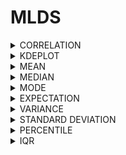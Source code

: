 # MLDS

<details>
<summary style="max-width:150px;">CORRELATION</summary>
<p style=" background-color: #34a1eb; color:#141414">Correlation is a statistic that measures the degree to which two variables move in relation to each other</p>
</details>

<details>
<summary style="max-width:150px">KDEPLOT</summary>
<p style="background-color: #34a1eb; color:#141414">A kernel density estimate (KDE) plot is a method for visualizing the distribution of observations in a dataset, analagous to a histogram. KDE represents the data using a continuous probability density curve in one or more dimensions.</p>
</details>

<details>
<summary style="max-width:150px">MEAN</summary>
<p style="background-color: #34a1eb; color:#141414">In mathematics and statistics, the arithmetic mean, or simply the mean or the average, is the sum of a collection of numbers divided by the count of numbers in the collection</p>
</details>

<details>
<summary style="max-width:150px">MEDIAN</summary>
<p style="background-color: #34a1eb; color:#141414">In statistics and probability theory, the median is the value separating the higher half from the lower half of a data sample, a population, or a probability distribution</p>
</details>

<details>
<summary style="max-width:150px">MODE</summary>
<p style="background-color: #34a1eb; color:#141414">The mode is the value that appears most often in a set of data values</p>
</details>

<details>
<summary style="max-width:150px">EXPECTATION</summary>
<p style="background-color: #34a1eb; color:#141414">It is the summation or integration of a possible values from a random variable.  It is also known as the product of the probability of an event occurring, denoted P(x), and the value corresponding with the actual observed occurrence of the event.</p>
</details>

<details>
<summary style="max-width:150px">VARIANCE</summary>
<p style="background-color: #34a1eb; color:#141414">It measures how far a set of numbers is spread out from their average value.</p>
</details>

<details>
<summary style="max-width:250px">STANDARD DEVIATION</summary>
<p style="background-color: #34a1eb; color:#141414">In statistics, the standard deviation is a measure of the amount of variation or dispersion of a set of values. A low standard deviation indicates that the values tend to be close to the mean (also called the expected value) of the set, while a high standard deviation indicates that the values are spread out over a wider range.</p>
</details>

<details>
<summary style="max-width:150px">PERCENTILE</summary>
<p style="background-color: #34a1eb; color:#141414">A percentile is a term used in statistics to express how a score compares to other scores in the same set. While there is technically no standard definition of percentile, it's typically communicated as the percentage of values that fall below a particular value in a set of data scores.</p>
</details>

<details>
<summary style="max-width:150px">IQR</summary>
<p style="background-color: #34a1eb; color:#141414">The IQR describes the middle 50% of values when ordered from lowest to highest. To find the interquartile range (IQR), ​first find the median (middle value) of the lower and upper half of the data. These values are quartile 1 (Q1) and quartile 3 (Q3). The IQR is the difference between Q3 and Q1.  </p>
<details>
